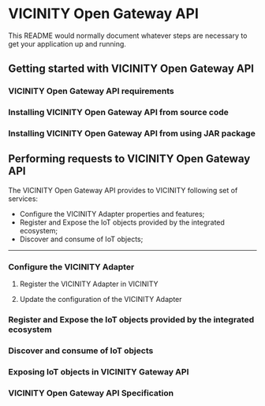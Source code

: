 # VICINITY Open Gateway API #

This README would normally document whatever steps are necessary to get your application up and running.

## Getting started with VICINITY Open Gateway API ##

### VICINITY Open Gateway API requirements ###

### Installing VICINITY Open Gateway API from source code ###

### Installing VICINITY Open Gateway API from using JAR package ###

## Performing requests to VICINITY Open Gateway API ##
The VICINITY Open Gateway API provides to VICINITY following set of services:
* Configure the VICINITY Adapter properties and features;
* Register and Expose the IoT objects provided by the integrated ecosystem;
* Discover and consume of IoT objects;

***
### Configure the VICINITY Adapter ###
1. Register the VICINITY Adapter in VICINITY

2. Update the configuration of the VICINITY Adapter

### Register and Expose the IoT objects provided by the integrated ecosystem ###

### Discover and consume of IoT objects ###

### Exposing IoT objects in VICINITY Gateway API ###

### VICINITY Open Gateway API Specification ###
